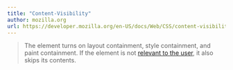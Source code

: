 ```yaml
---
title: "Content-Visibility"
author: mozilla.org
url: https://developer.mozilla.org/en-US/docs/Web/CSS/content-visibility
---
```


> The element turns on layout containment, style containment, and paint containment. If the element is not [relevant to the user](https://developer.mozilla.org/en-US/docs/Web/CSS/CSS_containment/Using_CSS_containment#relevant_to_the_user), it also skips its contents.



